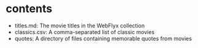  

  # contents

  - titles.md: The movie titles in the WebFlyx collection
  - classics.csv: A comma-separated list of classic movies
  - quotes: A directory of files containing memorable quotes from movies
